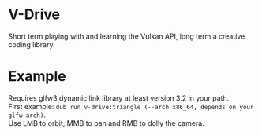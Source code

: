# V-Drive
Short term playing with and learning the Vulkan API, long term a creative coding library.

# Example
Requires glfw3 dynamic link library at least version 3.2 in your path.  
First example: `dub run v-drive:triangle (--arch x86_64, depends on your glfw arch)`.  
Use LMB to orbit, MMB to pan and RMB to dolly the camera.  
